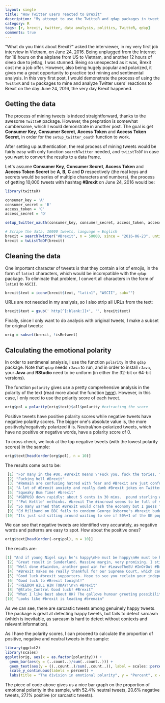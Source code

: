 ```yaml
---
layout: single
title: "How Twitter users reacted to Brexit"
description: "My attempt to use the TwitteR and qdap packages in tweet analysis"
category: R
tags: [r, brexit, twitter, data analysis, politics, TwitteR, qdap]
comments: true
---
```


"What do you think about Brexit?" asked the interviewer, in my very first job interview in Vietnam, on June 24, 2016. Being unplugged from the Internet for 18 hours on the airplane from US to Vietnam, and another 12 hours of sleep due to jetlag, I was stunned. Being so unexpected as it was, Brexit cost me a job offer. However, also being hugely popular and polarized, it gives me a great opportunity to practice text mining and sentimental analysis. In this very first post, I would demonstrate the process of using the `TwitteR` and `tm` packages to mine and analyze Twitter users' reactions to Brexit on the day June 24, 2016, the very day Brexit happened.

## Getting the data

The process of mining tweets is indeed straightforward, thanks to the awesome `TwitteR` package. However, the prepration is somewhat cumbersome, which I would demonstrate in another post. The goal is get **Consumer Key**, **Consumer Secret**, **Access Token** and **Access Token Secret**, in order for the `setup_twitter_oauth` function to work. 

After setting up authentication, the real process of mining tweets would be fairly easy with only function `searchTwitter` needed, and `twListToDF` in case you want to convert the results to a data frame. 

Let's assume **Consumer Key**, **Consumer Secret**, **Access Token** and **Access Token Secret** be **A**, **B**, **C** and **D** respectively (the real keys and secrets would be series of multiple characters and numbers), the process of getting 10,000 tweets with hashtag **#Brexit** on June 24, 2016 would be:

```r
library(twitteR)

consumer_key = 'A'
consumer_secret = 'B'
access_token = 'C'
access_secret = 'D'

setup_twitter_oauth(consumer_key, consumer_secret, access_token, access_secret)

# Scrape the data, 10000 tweets, language = English
brexit = searchTwitter("#Brexit", n = 50000, since = "2016-06-23", until = "2016-06-24", lang = "en")
brexit = twListToDF(brexit)
```

## Cleaning the data

One important character of tweets is that they contain a lot of emojis, in the form of `latin1` characters, which would be incompatible with the `qdap` package. To eliminate that problem, I convert all characters in the form of `latin1` to `ASCII`.

```r
brexit$text = iconv(brexit$text, "latin1", "ASCII", sub="")
```

URLs are not needed in my analysis, so I also strip all URLs from the text:

```r
brexit$text = gsub(' http[^[:blank:]]+', '', brexit$text)
```

Finally, since I only want to do analysis with original tweets, I make a subset for original tweets:

```r
orig = subset(brexit, !isRetweet)
```

## Calculating the emotional polarity

In order to sentimenal analysis, I use the function `polarity` in the `qdap` package. Note that `qdap` needs `rJava` to run, and in order to install `rJava`, your **Java** and **RStudio** need to be uniform (in either the 32-bit or 64-bit versions). 

The function `polarity` gives use a pretty comprehensive analysis in the polarity of the text (read more about the function [here](http://finzi.psych.upenn.edu/library/qdap/html/polarity.html)). However, in this case, I only need to use the polarity score of each tweet. 

```r
orig$pol = polarity(orig$text)$all$polarity #extracting the score
```

Positive tweets have positive polarity scores while negative tweets have negative polarity scores. The bigger one's absolute value is, the more positively/negatively polarized it is. Neutral/non-polarized tweets, which have no positive or negative words, have a polarity score of 0. 

To cross check, we look at the top negative tweets (with the lowest polarity scores) in the sample:

```r
orig$text[head(order(org$pol), n = 10)]
```

The results come out to be:

```r
 [1] "For many in the #UK, #Brexit means \"Fuck you, fuck the tories, fuck Cameron, fuck the power, fuck everything\". Sad, but true."         
 [2] "Fucking hell #Brexit"                                                                                                                    
 [3] "#Remain are confusing hatred with fear and #Brexit are just confused #EUreferendum #EUref"                                               
 [4] "A lot of #Brexit anxiety and really dumb #Brexit jokes on Twitter tonight.  Time to take a break."                                       
 [5] "Squeaky Bum Time! #brexit"                                                                                                               
 [6] "#GBPUSD down rapidly: about 5 cents in 30 mins.  pound sterling weakening. Very volatile movements. #Brexit #EUref"                      
 [7] "'Pot Kettle' methinks. #brexit The #incrowd seems to be full of vulgar insults allegations and hatred. https://t.co/eUhkVblYQ6"          
 [8] "So many warned that #Brexit would crash the economy but I guess fear of those bloody immigrants trumps everything. #thepoundfalls #EUref"
 [9] "Ed Miliband on BBC fails to condemn George Osborne's #brexit budget threat."                                                             
[10] "Its just sad sitting around waiting to see if 50%+1 of the UK population is really, really stupid. #Brexit #Remain"    
```

We can see that negative tweets are identified very accurately, as negative words and patterns are easy to spot. How about the positive ones?

```r
orig$text[head(order(-org$pol), n = 10)]
```

The results are:

```r
[1] "And if young Nigel says he's happy\nHe must be happy\nHe must be happy\nHe must be happy in his work\n\n#Brexit"
 [2] "Great result in Sunderland. Massive margin, very promising. I still have hope #EUref #Brexit"                   
 [3] "Well done #Swindon, another good win for #LeaveTheEU #InOrOut #Brexit"                                          
 [4] "#Brexit makes me really thankful for our Supreme Court, which could just go \"haha. No.\""                      
 [5] "Good luck #brexit supporters. Hope to see you reclaim your independence."                                       
 [6] "Good luck to #Brexit tonight!"                                                                                  
 [7] "FREEDOM WILL WIN TODAY!\n\n #Brexit"                                                                            
 [8] "@State_Control Good luck! #Brexit"                                                                              
 [9] "What I like best about UK? The gallows humour greeting possibility of #Brexit."                                 
[10] "Looks like #brexit is leading #bremain"                                                                         
```

As we can see, there are sarcastic tweets among genuinely happy tweets. The package is great at detecting happy tweets, but fails to detect sarcasm (which is inevitable, as sarcasm is hard to detect without contexts and relevant information).

As I have the polarity scores, I can proceed to calculate the proportion of positive, negative and neutral tweets in the sample:

```r
library(ggplot2)
library(scales)
ggplot(orig, aes(x = as.factor(polarity))) +
  geom_bar(aes(y = (..count..)/sum(..count..))) +
  geom_text(aes(y = ((..count..)/sum(..count..)), label = scales::percent((..count..)/sum(..count..))), stat = "count", vjust = -0.25) +
  scale_y_continuous(labels = percent) +
  labs(title = "The division in emotional polarity", y = "Percent", x = "Polarity")
```

The piece of code above gives us a nice bar graph on the proportion of emotional polarity in the sample, with 52.4% neutral tweets, 20.6% negative tweets, 27.1% positive (or sarcastic tweets).
